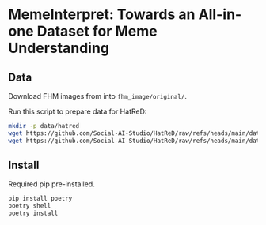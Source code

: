 # MemeInterpret: Towards an All-in-one Dataset for Meme Understanding

## Data

Download FHM images from into `fhm_image/original/`.

Run this script to prepare data for HatReD:
```bash
mkdir -p data/hatred
wget https://github.com/Social-AI-Studio/HatReD/raw/refs/heads/main/datasets/hatred/annotations/fhm_test_reasonings.jsonl -P data/hatred
wget https://github.com/Social-AI-Studio/HatReD/raw/refs/heads/main/datasets/hatred/annotations/fhm_train_reasonings.jsonl -P data/hatred
```

## Install

Required pip pre-installed.
```bash
pip install poetry
poetry shell
poetry install
```